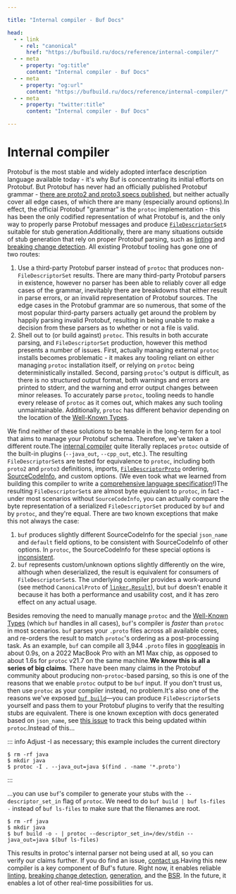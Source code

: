 ```yaml
---

title: "Internal compiler - Buf Docs"

head:
  - - link
    - rel: "canonical"
      href: "https://bufbuild.ru/docs/reference/internal-compiler/"
  - - meta
    - property: "og:title"
      content: "Internal compiler - Buf Docs"
  - - meta
    - property: "og:url"
      content: "https://bufbuild.ru/docs/reference/internal-compiler/"
  - - meta
    - property: "twitter:title"
      content: "Internal compiler - Buf Docs"

---
```


# Internal compiler

Protobuf is the most stable and widely adopted interface description language available today - it's why Buf is concentrating its initial efforts on Protobuf. But Protobuf has never had an officially published Protobuf grammar - [there are proto2 and proto3 specs published](https://protobuf.dev/reference/protobuf/proto3-spec/), but neither actually cover all edge cases, of which there are many (especially around options).In effect, the official Protobuf "grammar" is the `protoc` implementation - this has been the only codified representation of what Protobuf is, and the only way to properly parse Protobuf messages and produce [`FileDescriptorSet`](https://github.com/protocolbuffers/protobuf/blob/master/src/google/protobuf/descriptor.proto)s suitable for stub generation.Additionally, there are many situations outside of stub generation that rely on proper Protobuf parsing, such as [linting](../../lint/overview/) and [breaking change detection](../../breaking/overview/). All existing Protobuf tooling has gone one of two routes:

1.  Use a third-party Protobuf parser instead of `protoc` that produces non-`FileDescriptorSet` results. There are many third-party Protobuf parsers in existence, however no parser has been able to reliably cover all edge cases of the grammar, inevitably there are breakdowns that either result in parse errors, or an invalid representation of Protobuf sources. The edge cases in the Protobuf grammar are so numerous, that some of the most popular third-party parsers actually get around the problem by happily parsing invalid Protobuf, resulting in being unable to make a decision from these parsers as to whether or not a file is valid.
2.  Shell out to (or build against) `protoc`. This results in both accurate parsing, and `FileDescriptorSet` production, however this method presents a number of issues. First, actually managing external `protoc` installs becomes problematic - it makes any tooling reliant on either managing `protoc` installation itself, or relying on `protoc` being deterministically installed. Second, parsing `protoc`'s output is difficult, as there is no structured output format, both warnings and errors are printed to stderr, and the warning and error output changes between minor releases. To accurately parse `protoc`, tooling needs to handle every release of `protoc` as it comes out, which makes any such tooling unmaintainable. Additionally, `protoc` has different behavior depending on the location of the [Well-Known Types](https://protobuf.dev/reference/protobuf/google.protobuf/).

We find neither of these solutions to be tenable in the long-term for a tool that aims to manage your Protobuf schema. Therefore, we've taken a different route.The [internal compiler](https://pkg.go.dev/github.com/bufbuild/protocompile) quite literally replaces `protoc` outside of the built-in plugins (`--java_out`, `--cpp_out`, etc.). The resulting `FileDescriptorSet`s are tested for equivalence to `protoc`, including both `proto2` and `proto3` definitions, imports, [`FileDescriptorProto`](https://github.com/protocolbuffers/protobuf/blob/master/src/google/protobuf/descriptor.proto) ordering, [SourceCodeInfo](https://github.com/protocolbuffers/protobuf/blob/master/src/google/protobuf/descriptor.proto), and custom options. (We even took what we learned from building this compiler to write a [comprehensive language specification](https://protobuf.com/docs/language-spec)!)The resulting `FileDescriptorSet`s are almost byte equivalent to `protoc`, in fact - under most scenarios without `SourceCodeInfo`, you can actually compare the byte representation of a serialized `FileDescriptorSet` produced by `buf` and by `protoc`, and they're equal. There are two known exceptions that make this not always the case:

1.  `buf` produces slightly different SourceCodeInfo for the special `json_name` and `default` field options, to be consistent with SourceCodeInfo of other options. In `protoc`, the SourceCodeInfo for these special options is [inconsistent](https://github.com/protocolbuffers/protobuf/issues/10478).
2.  `buf` represents custom/unknown options slightly differently on the wire, although when deserialized, the result is equivalent for consumers of `FileDescriptorSet`s. The underlying compiler provides a work-around (see method `CanonicalProto` of [`linker.Result`](https://pkg.go.dev/github.com/bufbuild/protocompile@v0.1.0/linker#Result)), but `buf` doesn't enable it because it has both a performance and usability cost, and it has zero effect on any actual usage.

Besides removing the need to manually manage `protoc` and the [Well-Known Types](https://protobuf.dev/reference/protobuf/google.protobuf/) (which `buf` handles in all cases), `buf`'s compiler is _faster_ than `protoc` in most scenarios. `buf` parses your `.proto` files across all available cores, and re-orders the result to match `protoc`'s ordering as a post-processing task. As an example, `buf` can compile all 3,944 `.proto` files in [googleapis](https://github.com/googleapis/googleapis/tree/cb6fbe8784479b22af38c09a5039d8983e894566) in about 0.9s, on a 2022 MacBook Pro with an M1 Max chip, as opposed to about 1.6s for `protoc` v21.7 on the same machine.**We know this is all a series of big claims**. There have been many claims in the Protobuf community about producing non-`protoc`\-based parsing, so this is one of the reasons that we enable `protoc` output to be `buf` input. If you don't trust us, then use `protoc` as your compiler instead, no problem.It's also one of the reasons we've exposed [`buf build`](../../build/overview/)—you can produce `FileDescriptorSet`s yourself and pass them to your Protobuf plugins to verify that the resulting stubs are equivalent. There is one known exception with docs generated based on `json_name`, see [this issue](https://github.com/protocolbuffers/protobuf/issues/5587) to track this being updated within `protoc`.Instead of this...

::: info Adjust -I as necessary; this example includes the current directory

```console
$ rm -rf java
$ mkdir java
$ protoc -I . --java_out=java $(find . -name '*.proto')
```

:::

...you can use `buf`'s compiler to generate your stubs with the `--descriptor_set_in` flag of `protoc`. We need to do `buf build | buf ls-files -` instead of `buf ls-files` to make sure that the filenames are root.

```console
$ rm -rf java
$ mkdir java
$ buf build -o - | protoc --descriptor_set_in=/dev/stdin --java_out=java $(buf ls-files)
```

This results in protoc's internal parser not being used at all, so you can verify our claims further. If you do find an issue, [contact us](../../contact/).Having this new compiler is a key component of Buf's future. Right now, it enables reliable [linting](../../lint/overview/), [breaking change detection](../../breaking/overview/), [generation](../../generate/tutorial/), and the [BSR](../../bsr/). In the future, it enables a lot of other real-time possibilities for us.
